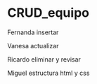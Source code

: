# CRUD_equipo

Fernanda insertar 

Vanesa actualizar  

Ricardo eliminar y revisar 

Miguel estructura html y css
